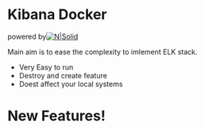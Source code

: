 # Kibana Docker

powered by[![N|Solid](https://jamesnbr.files.wordpress.com/2016/04/jamesnbr.png)](https://nodesource.com/products/nsolid)

Main aim is to ease the complexity to imlement ELK stack.

  - Very Easy to run
  - Destroy and create feature
  - Doest affect your local systems

# New Features!

